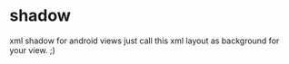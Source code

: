 # shadow
xml shadow  for  android  views 
just  call  this  xml layout  as background  for  your  view. ;)
